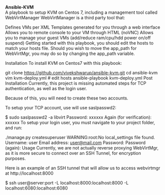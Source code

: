 <b>Ansible-KVM</b><br>
A playbook to setup KVM on Centos 7, including a management tool called WebVirtManager WebVirtManager is a third party tool that:

Defines VMs per XML Templates generated for you through a web interface
Allows you to remote console to your VM through HTML (noVNC)
Allows you to manage your guest VMs (add/reduce ram/cpu/hdd power on/off suspend)
Getting started with this playbook, you should edit the hosts to match your hosts file. Should you wish to move the app_path for WebVirtMgr, you may do so by changing the app_path variable.

Installation
To install KVM on Centos7 with this playbook:

git clone https://github.com/vivekshwarup/ansible-kvm.git
cd ansible-kvm
vim kvm-deploy.yml # edit hosts
ansible-playbook kvm-deploy.yml
Post Installation
Currently, this project is missing automated steps for TCP authentication, as well as the login user.

Because of this, you will need to create these two accounts.

To setup your TCP account, use will use saslpasswd2:

$ sudo saslpasswd2 -a libvirt
Password: xxxxxx
Again (for verification): xxxxxx
To setup your login user, you must navigate to your project folder, and run:

./manage.py createsuperuser
WARNING:root:No local_settings file found.
Username: user
Email address: user@mail.com
Password:
Password (again):
Usage
Currently, we are not actually reverse proxying WebVirtMgr, as it is more secure to connect over an SSH Tunnel, for encryption purposes.

Here is an example of an SSH tunnel that will allow us to access webvirtmgr at http://localhost:8000

$ ssh user@server:port -L localhost:8000:localhost:8000 -L localhost:6080:localhost:6080
